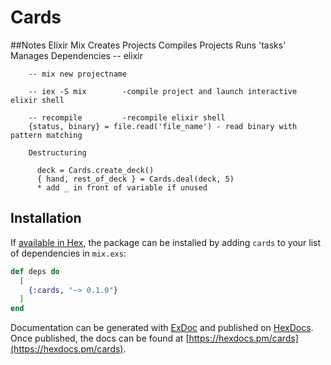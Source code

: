 # Cards

##Notes
    Elixir
        Mix
            Creates Projects
            Compiles Projects
            Runs 'tasks'
            Manages Dependencies
        -- elixir

        -- mix new projectname

        -- iex -S mix        -compile project and launch interactive elixir shell

        -- recompile         -recompile elixir shell
        {status, binary} = file.read('file_name') - read binary with pattern matching

        Destructuring

          deck = Cards.create_deck()
          { hand, rest_of_deck } = Cards.deal(deck, 5)
          * add _ in front of variable if unused

## Installation

If [available in Hex](https://hex.pm/docs/publish), the package can be installed
by adding `cards` to your list of dependencies in `mix.exs`:

```elixir
def deps do
  [
    {:cards, "~> 0.1.0"}
  ]
end
```

Documentation can be generated with [ExDoc](https://github.com/elixir-lang/ex_doc)
and published on [HexDocs](https://hexdocs.pm). Once published, the docs can
be found at [https://hexdocs.pm/cards](https://hexdocs.pm/cards).

